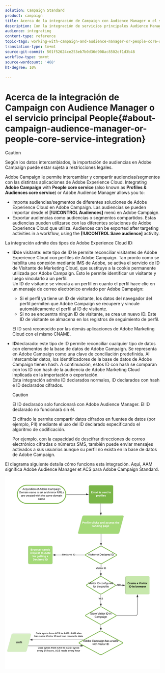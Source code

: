 ```yaml
---
solution: Campaign Standard
product: campaign
title: Acerca de la integración de Campaign con Audience Manager o el servicio principal People
description: Con la integración de servicios principales Audience Manager/Personas, puede compartir audiencias o segmentos dentro de las distintas soluciones de Adobe Experience Cloud.
audience: integrating
content-type: reference
topic-tags: working-with-campaign-and-audience-manager-or-people-core-service
translation-type: tm+mt
source-git-commit: 501f52624ce253eb7b0d36d908ac8502cf1d3b48
workflow-type: tm+mt
source-wordcount: '468'
ht-degree: 10%

---
```



# Acerca de la integración de Campaign con Audience Manager o el servicio principal People{#about-campaign-audience-manager-or-people-core-service-integration}

>[!CAUTION]
>
>Según los datos intercambiados, la importación de audiencias en Adobe Campaign puede estar sujeta a restricciones legales.

Adobe Campaign le permite intercambiar y compartir audiencias/segmentos con las distintas aplicaciones de Adobe Experience Cloud. Integrating **Adobe Campaign** with **People core service** (also known as **Profiles &amp; Audiences core service**) or Adobe Audience Manager allows you to:

* Importe audiencias/segmentos de diferentes soluciones de Adobe Experience Cloud en Adobe Campaign. Las audiencias se pueden importar desde el **[!UICONTROL Audiences]** menú en Adobe Campaign.
* Exportar audiencias como audiencias o segmentos compartidos. Estas audiencias pueden utilizarse con las diferentes soluciones de Adobe Experience Cloud que utiliza. Audiences can be exported after targeting activities in a workflow, using the **[!UICONTROL Save audience]** activity.

La integración admite dos tipos de Adobe Experience Cloud ID:

* **ID**de visitante: este tipo de ID le permite reconciliar visitantes de Adobe Experience Cloud con perfiles de Adobe Campaign. Tan pronto como se habilita una conexión mediante IMS de Adobe, se activa el servicio de ID de Visitante de Marketing Cloud, que sustituye a la cookie permanente utilizada por Adobe Campaign. Esto le permite identificar un visitante y luego vincularlo a un perfil.
   <br>Un ID de visitante se vincula a un perfil en cuanto el perfil hace clic en un mensaje de correo electrónico enviado por Adobe Campaign:
   * Si el perfil ya tiene un ID de visitante, los datos del navegador del perfil permiten que Adobe Campaign se recupere y vincule automáticamente el perfil al ID de visitante.
   * Si no se encuentra ningún ID de visitante, se crea un nuevo ID. Este ID de visitante se almacena en los registros de seguimiento de perfil.

   El ID será reconocido por las demás aplicaciones de Adobe Marketing Cloud con el mismo CNAME.

* **ID**declarado: este tipo de ID permite reconciliar cualquier tipo de datos con elementos de la base de datos de Adobe Campaign. Se representa en Adobe Campaign como una clave de conciliación predefinida. Al intercambiar datos, los identificadores de la base de datos de Adobe Campaign tienen hash. A continuación, estos ID con hash se comparan con los ID con hash de la audiencia de Adobe Marketing Cloud implicada en la importación o exportación.
   <br>Esta integración admite ID declarados normales, ID declarados con hash e ID declarados cifrados.

   >[!CAUTION]
   >
   >El ID declarado solo funcionará con Adobe Audience Manager. El ID declarado no funcionará sin él.

   El cifrado le permite compartir datos cifrados en fuentes de datos (por ejemplo, PII) mediante el uso del ID declarado especificando el algoritmo de codificación.

   Por ejemplo, con la capacidad de descifrar direcciones de correo electrónico cifradas o números SMS, también puede enviar mensajes activados a sus usuarios aunque su perfil no exista en la base de datos de Adobe Campaign.

El diagrama siguiente detalla cómo funciona esta integración. Aquí, AAM significa Adobe Audience Manager et ACS para Adobe Campaign Standard.

![](assets/aam_diagram.png)